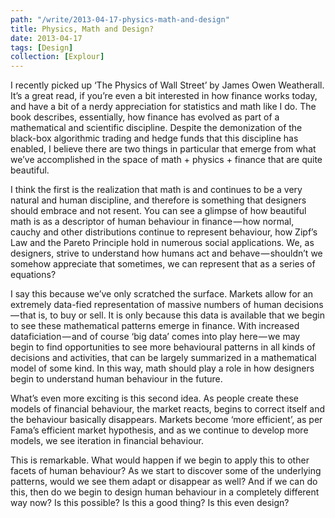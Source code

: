 ```yaml
---
path: "/write/2013-04-17-physics-math-and-design"
title: Physics, Math and Design?
date: 2013-04-17
tags: [Design]
collection: [Explour]
---
```


I recently picked up ‘The Physics of Wall Street’ by James Owen Weatherall. It’s a great read, if you’re even a bit interested in how finance works today, and have a bit of a nerdy appreciation for statistics and math like I do. The book describes, essentially, how finance has evolved as part of a mathematical and scientific discipline. Despite the demonization of the black-box algorithmic trading and hedge funds that this discipline has enabled, I believe there are two things in particular that emerge from what we’ve accomplished in the space of math + physics + finance that are quite beautiful.

I think the first is the realization that math is and continues to be a very natural and human discipline, and therefore is something that designers should embrace and not resent. You can see a glimpse of how beautiful math is as a descriptor of human behaviour in finance — how normal, cauchy and other distributions continue to represent behaviour, how Zipf’s Law and the Pareto Principle hold in numerous social applications. We, as designers, strive to understand how humans act and behave — shouldn’t we somehow appreciate that sometimes, we can represent that as a series of equations?

I say this because we’ve only scratched the surface. Markets allow for an extremely data-fied representation of massive numbers of human decisions — that is, to buy or sell. It is only because this data is available that we begin to see these mathematical patterns emerge in finance. With increased dataficiation — and of course ‘big data’ comes into play here — we may begin to find opportunities to see more behavioural patterns in all kinds of decisions and activities, that can be largely summarized in a mathematical model of some kind. In this way, math should play a role in how designers begin to understand human behaviour in the future.

What’s even more exciting is this second idea. As people create these models of financial behaviour, the market reacts, begins to correct itself and the behaviour basically disappears. Markets become ‘more efficient’, as per Fama’s efficient market hypothesis, and as we continue to develop more models, we see iteration in financial behaviour.

This is remarkable. What would happen if we begin to apply this to other facets of human behaviour? As we start to discover some of the underlying patterns, would we see them adapt or disappear as well? And if we can do this, then do we begin to design human behaviour in a completely different way now? Is this possible? Is this a good thing? Is this even design?
